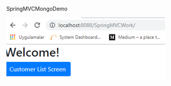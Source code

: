 SpringMVCMongoDemo


![alt text](https://raw.githubusercontent.com/CagriKahraman/SpringMvcMongoDemo/master/images/ekran1.PNG)
